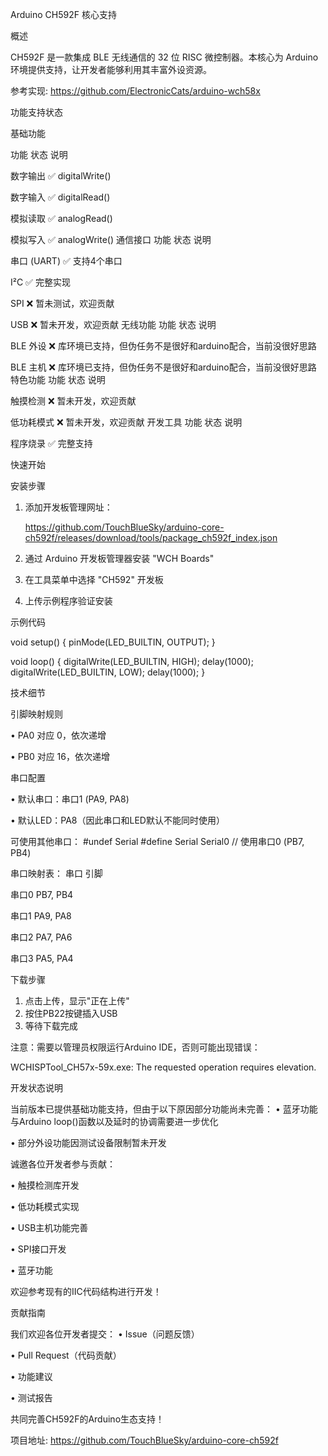 Arduino CH592F 核心支持

概述

CH592F 是一款集成 BLE 无线通信的 32 位 RISC 微控制器。本核心为 Arduino 环境提供支持，让开发者能够利用其丰富外设资源。

参考实现: https://github.com/ElectronicCats/arduino-wch58x

功能支持状态

基础功能

功能 状态 说明

数字输出 ✅ digitalWrite()

数字输入 ✅ digitalRead()

模拟读取 ✅ analogRead()

模拟写入 ✅ analogWrite()
通信接口
功能 状态 说明

串口 (UART) ✅ 支持4个串口

I²C ✅ 完整实现

SPI ❌ 暂未测试，欢迎贡献

USB ❌ 暂未开发，欢迎贡献
无线功能
功能 状态 说明

BLE 外设 ❌ 库环境已支持，但伪任务不是很好和arduino配合，当前没很好思路

BLE 主机 ❌ 库环境已支持，但伪任务不是很好和arduino配合，当前没很好思路
特色功能
功能 状态 说明

触摸检测 ❌ 暂未开发，欢迎贡献

低功耗模式 ❌ 暂未开发，欢迎贡献
开发工具
功能 状态 说明

程序烧录 ✅ 完整支持

快速开始

安装步骤

1. 添加开发板管理网址：

   https://github.com/TouchBlueSky/arduino-core-ch592f/releases/download/tools/package_ch592f_index.json
   
2. 通过 Arduino 开发板管理器安装 "WCH Boards"
3. 在工具菜单中选择 "CH592" 开发板
4. 上传示例程序验证安装

示例代码

void setup() {
  pinMode(LED_BUILTIN, OUTPUT);
}

void loop() {
  digitalWrite(LED_BUILTIN, HIGH);
  delay(1000);
  digitalWrite(LED_BUILTIN, LOW);
  delay(1000);
}


技术细节

引脚映射规则

• PA0 对应 0，依次递增

• PB0 对应 16，依次递增

串口配置

• 默认串口：串口1 (PA9, PA8)

• 默认LED：PA8（因此串口和LED默认不能同时使用）

可使用其他串口：
#undef Serial
#define Serial Serial0  // 使用串口0 (PB7, PB4)


串口映射表：
串口 引脚

串口0 PB7, PB4

串口1 PA9, PA8

串口2 PA7, PA6

串口3 PA5, PA4

下载步骤

1. 点击上传，显示"正在上传"
2. 按住PB22按键插入USB
3. 等待下载完成

注意：需要以管理员权限运行Arduino IDE，否则可能出现错误：

WCHISPTool_CH57x-59x.exe: The requested operation requires elevation.


开发状态说明

当前版本已提供基础功能支持，但由于以下原因部分功能尚未完善：
• 蓝牙功能与Arduino loop()函数以及延时的协调需要进一步优化

• 部分外设功能因测试设备限制暂未开发

诚邀各位开发者参与贡献：

• 触摸检测库开发

• 低功耗模式实现

• USB主机功能完善

• SPI接口开发

• 蓝牙功能

欢迎参考现有的IIC代码结构进行开发！

贡献指南

我们欢迎各位开发者提交：
• Issue（问题反馈）

• Pull Request（代码贡献）

• 功能建议

• 测试报告

共同完善CH592F的Arduino生态支持！

项目地址: https://github.com/TouchBlueSky/arduino-core-ch592f
